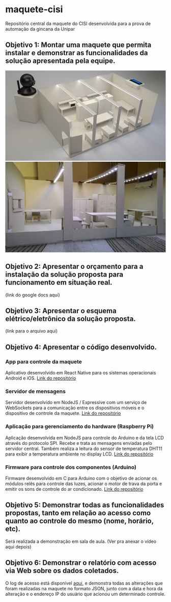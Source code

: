 # maquete-cisi
Repositório central da maquete do CISI desenvolvida para a prova de automação da gincana da Unipar

## Objetivo 1: Montar uma maquete que permita instalar e demonstrar as funcionalidades da solução apresentada pela equipe.
![Renderização 3D do projeto](static/maquete-render.png)
![Foto da maquete](static/maquete-real.jpg)

## Objetivo 2: Apresentar o orçamento para a instalação da solução proposta para funcionamento em situação real.
(link do google docs aqui)

## Objetivo 3: Apresentar o esquema elétrico/eletrônico da solução proposta.
(link para o arquivo aqui)

## Objetivo 4: Apresentar o código desenvolvido.
### App para controle da maquete
Aplicativo desenvolvido em React Native para os sistemas operacionais Android e iOS. [Link do repositório](https://github.com/GusAntoniassi/maquete-cisi-app)

### Servidor de mensagens
Servidor desenvolvido em NodeJS / Expressive com um serviço de WebSockets para a comunicação entre os dispositivos móveis e o dispositivo de controle da maquete. [Link do repositório](https://github.com/GusAntoniassi/maquete-cisi-node-server)

### Aplicação para gerenciamento do hardware (Raspberry Pi)
Aplicação desenvolvida em NodeJS para controle do Arduino e da tela LCD através do protocolo SPI. Recebe e trata as mensagens enviadas pelo servidor central. Também realiza a leitura do sensor de temperatura DHT11 para exibir a temperatura ambiente no display LCD. [Link do repositório](https://github.com/GusAntoniassi/maquete-cisi-node-raspi)

### Firmware para controle dos componentes (Arduino)
Firmware desenvolvido em C para Arduino com o objetivo de acionar os módulos relês para controle das luzes, acionar o motor de trava da porta e emitir os sons de controle do ar condicionado. [Link do repositório](https://github.com/GusAntoniassi/maquete-cisi-arduino)

## Objetivo 5: Demonstrar todas as funcionalidades propostas, tanto em relação ao acesso como quanto ao controle do mesmo (nome, horário, etc).
Será realizada a demonstração em sala de aula. (Ver pra anexar o vídeo aqui depois)

## Objetivo 6: Demonstrar o relatório com acesso via Web sobre os dados coletados.
O log de acesso está disponível [aqui](http://18.231.50.4:5000/logs), e demonstra todas as alterações que foram realizadas na maquete no formato JSON, junto com a data e hora da alteração e o endereço IP do usuário que acionou um determinado controle.
